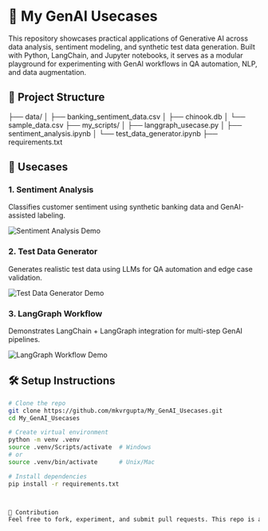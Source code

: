 # 🧠 My GenAI Usecases

This repository showcases practical applications of Generative AI across data analysis, sentiment modeling, and synthetic test data generation. Built with Python, LangChain, and Jupyter notebooks, it serves as a modular playground for experimenting with GenAI workflows in QA automation, NLP, and data augmentation.

## 📁 Project Structure
├── data/ │   ├── banking_sentiment_data.csv │   ├── chinook.db │   └── sample_data.csv ├── my_scripts/ │   ├── langgraph_usecase.py │   ├── sentiment_analysis.ipynb │   └── test_data_generator.ipynb ├── requirements.txt


## 🚀 Usecases

### 1. **Sentiment Analysis**
Classifies customer sentiment using synthetic banking data and GenAI-assisted labeling.

![Sentiment Analysis Demo](assets/sentiment_analysis_demo.gif)

### 2. **Test Data Generator**
Generates realistic test data using LLMs for QA automation and edge case validation.

![Test Data Generator Demo](assets/test_data_generator_demo.gif)

### 3. **LangGraph Workflow**
Demonstrates LangChain + LangGraph integration for multi-step GenAI pipelines.

![LangGraph Workflow Demo](assets/langgraph_workflow_demo.gif)

## 🛠️ Setup Instructions

```bash
# Clone the repo
git clone https://github.com/mkvrgupta/My_GenAI_Usecases.git
cd My_GenAI_Usecases

# Create virtual environment
python -m venv .venv
source .venv/Scripts/activate  # Windows
# or
source .venv/bin/activate      # Unix/Mac

# Install dependencies
pip install -r requirements.txt



🤝 Contribution
Feel free to fork, experiment, and submit pull requests. This repo is a living lab for GenAI exploration.
